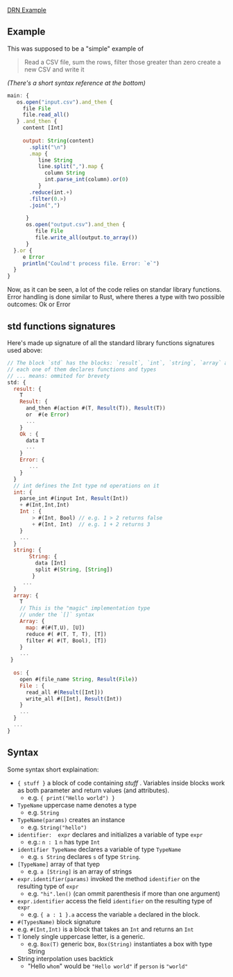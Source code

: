 [DRN Example](https://www.reddit.com/r/ProgrammingLanguages/comments/1fey7qm/rate_my_syntax/)

## Example

This was supposed to be a "simple" example of 

> Read a CSV file, sum the rows, filter those greater than zero
> create a new CSV and write it

_(There's a short syntax reference at the bottom)_ 

```javascript
main: {
   os.open("input.csv").and_then {
     file File 
     file.read_all()
   } .and_then { 
     content [Int]
     
     output: String(content)
       .split("\n")
       .map {
          line String
          line.split(",").map {
            column String
            int.parse_int(column).or(0)
          }
       .reduce(int.+)
       .filter(0.>)
       .join(",")
          
      }     
      os.open("output.csv").and_then {
         file File
         file.write_all(output.to_array())
      }
  }.or { 
     e Error
     println("Coulnd't process file. Error: `e`")
  }
}
```


 
    

Now, as it can be seen, a lot of the code relies on standar library functions. Error handling is done similar to Rust, where theres a type with two possible outcomes: Ok or Error

## std functions signatures

Here's made up signature of all the standard library functions signatures used above:

```javascript
// The block `std` has the blocks: `result`, `int`, `string`, `array` and  `os` in this example
// each one of them declares functions and types
// ... means: ommited for brevety
std: {
  result: {
    T
    Result: {
      and_then #(action #(T, Result(T)), Result(T))
      or  #(e Error)
      ... 
    }
    Ok : {
      data T
      ...
    }
    Error: {
       ...
    }
  }
  // int defines the Int type nd operations on it
  int: {
    parse_int #(input Int, Result(Int))
    + #(Int,Int,Int)
    Int : {
        > #(Int, Bool) // e.g. 1 > 2 returns false
        + #(Int, Int)  // e.g. 1 + 2 returns 3
    }
    ...
  }
  string: {
       String: {
         data [Int]
         split #(String, [String])
        }
     ...
  }
  array: {
    T
    // This is the "magic" implementation type 
    // under the `[]` syntax
    Array: {
      map: #(#(T,U), [U])
      reduce #( #(T, T, T), [T])
      filter #( #(T, Bool), [T])
    }
    ...
 }
         
  os: {
    open #(file_name String, Result(File))
    File : {
      read_all #(Result([Int]))
      write_all #([Int], Result(Int))
    }
    ...
  }
  ...
}
```


## Syntax 

Some syntax short explaination: 

- `{ stuff }` a block of code containing _stuff_ . Variables inside blocks work as both parameter and return values (and attributes).
  - e.g. `{ print("Hello world") }` 
- `TypeName` uppercase name denotes a type
  - e.g. `String`
- `TypeName(params)` creates an instance
  - e.g. `String("hello")`
- `identifier:  expr`  declares and initializes a variable of type `expr`
  - e.g.: `n : 1` `n` has type `Int`
- `identifier TypeName` declares a variable of type `TypeName`
  - e.g. `s String` declares `s` of type `String`.
- `[TypeName]` array of that tyep
  - e.g. `a [String]` is an array of strings
- `expr.identifier(params)` invoked the method `identifier` on the resulting type of `expr`
  - e.g. `"hi".len()` (can ommit parenthesis if more than one argument)
- `expr.identifier` access the field `identifier` on the resulting type of `expr`
  -  e.g. `{ a : 1 }.a` access the variable `a` declared in the block.
-  `#(TypesName)` block signature
  -  e.g. `#(Int,Int)` is a block that takes an `Int` and returns an `Int`
- `T` lonely single uppercase letter, is a generic.
  - e.g. `Box(T)` generic box, `Box(String)` instantiates a box with type String
- String interpolation uses backtick
  - "Hello `whom`" would be `"Hello world"` if `person` is `"world"`   
